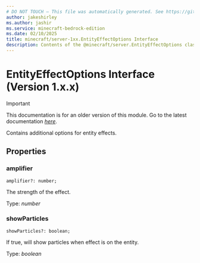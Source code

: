 ```yaml
---
# DO NOT TOUCH — This file was automatically generated. See https://github.com/mojang/minecraftapidocsgenerator to modify descriptions, examples, etc.
author: jakeshirley
ms.author: jashir
ms.service: minecraft-bedrock-edition
ms.date: 02/10/2025
title: minecraft/server-1xx.EntityEffectOptions Interface
description: Contents of the @minecraft/server.EntityEffectOptions class (Version 1.x.x).
---
```

# EntityEffectOptions Interface (Version 1.x.x)

> [!IMPORTANT]
> This documentation is for an older version of this module. Go to the latest documentation [*here*](../../../scriptapi/minecraft/server/EntityEffectOptions.md).

Contains additional options for entity effects.

## Properties

### **amplifier**
`amplifier?: number;`

The strength of the effect.

Type: *number*

### **showParticles**
`showParticles?: boolean;`

If true, will show particles when effect is on the entity.

Type: *boolean*
